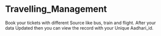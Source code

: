 # Travelling_Management
Book your tickets with different Source like bus, train and flight. After your data Updated then  you can view the record with your Unique Aadhari_id. 
